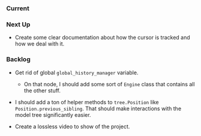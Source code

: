 ### Current

### Next Up

-   Create some clear documentation about how the cursor is tracked and how we deal with it.

### Backlog

-   Get rid of global `global_history_manager` variable.

    -   On that node, I should add some sort of `Engine` class that contains all the other stuff.

-   I should add a ton of helper methods to `tree.Position` like `Position.previous_sibling`.
    That should make interactions with the model tree significantly easier.

-   Create a lossless video to show of the project.
